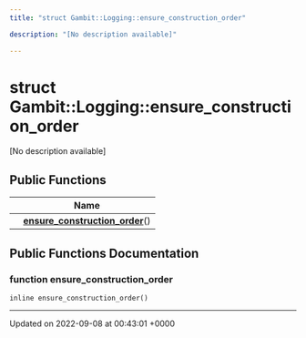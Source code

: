 ```yaml
---
title: "struct Gambit::Logging::ensure_construction_order"

description: "[No description available]"

---
```


# struct Gambit::Logging::ensure_construction_order



[No description available]

## Public Functions

|                | Name           |
| -------------- | -------------- |
| | **[ensure_construction_order](/documentation/code/classes/structgambit_1_1logging_1_1ensure__construction__order/#function-ensure-construction-order)**() |

## Public Functions Documentation

### function ensure_construction_order

```
inline ensure_construction_order()
```


-------------------------------

Updated on 2022-09-08 at 00:43:01 +0000
